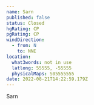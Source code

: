 ```yaml
---
name: Sarn
published: false
status: Closed
hgRating: CP
pgRating: CP
windDirection:
  - from: N
    to: NNE
location:
  what3words: not in use
  latlong: 55555, -55555
  physicalMaps: S05555555
date: 2022-08-21T14:22:59.179Z
---
```

Sarn